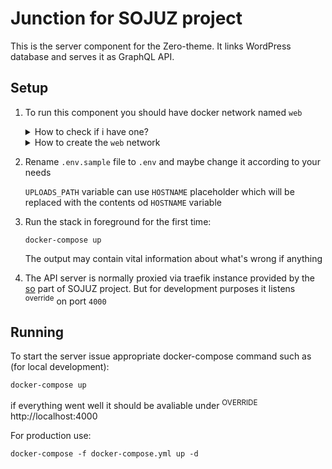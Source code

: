 # Junction for SOJUZ project

This is the server component for the Zero-theme. It links WordPress database and serves it as GraphQL API.

## Setup
 1. To run this component you should have docker network named `web`
    <details>
      <summary>How to check if i have one?</summary>
      <pre>docker network ls | grep web</pre>
      the result should look similar to this:
      <pre>c3f6d40ce98a        web                      bridge              local</pre>
    </details>
    <details>
    <summary>How to create the <code>web</code> network</summary>
    <pre>docker network create web</pre>
    </details>
 2. Rename `.env.sample` file to `.env` and maybe change it according to your needs
    
    `UPLOADS_PATH` variable can use `HOSTNAME` placeholder which will be replaced with the contents od `HOSTNAME` variable
 3. Run the stack in foreground for the first time:
    ```
    docker-compose up
    ```
    The output may contain vital information about what's wrong if anything
 4. The API server is normally proxied via traefik instance provided by the [so](https://github.com/sojuz-project/so) part of SOJUZ project. But for development purposes it listens <sup>override</sup> on port `4000`

## Running
To start the server issue appropriate docker-compose command such as (for local development):
```
docker-compose up
```
if everything went well it should be avaliable under <sup>OVERRIDE</sup> http://localhost:4000

For production use:
```
docker-compose -f docker-compose.yml up -d
```